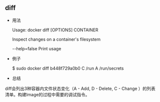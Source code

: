 
## diff

* 用法


	Usage: docker diff [OPTIONS] CONTAINER

	Inspect changes on a container's filesystem

  	--help=false       Print usage



* 例子


	$ sudo docker diff b448f729a0b0
	C /run
	A /run/secrets


* 总结

diff会列出3种容器内文件状态变化（A - Add, D - Delete, C - Change ）的列表清单。构建Image的过程中需要的调试指令。
